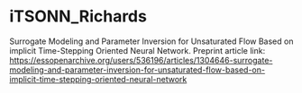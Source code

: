 # iTSONN_Richards
Surrogate Modeling and Parameter Inversion for Unsaturated Flow Based on implicit Time-Stepping Oriented Neural Network.
Preprint article link: https://essopenarchive.org/users/536196/articles/1304646-surrogate-modeling-and-parameter-inversion-for-unsaturated-flow-based-on-implicit-time-stepping-oriented-neural-network
